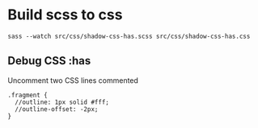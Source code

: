 # Build scss to css

```
sass --watch src/css/shadow-css-has.scss src/css/shadow-css-has.css
```

## Debug CSS :has

Uncomment two CSS lines commented

```
.fragment {
  //outline: 1px solid #fff;
  //outline-offset: -2px;
}
```
